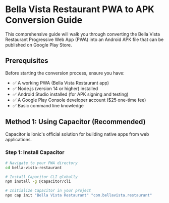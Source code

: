 # Bella Vista Restaurant PWA to APK Conversion Guide

This comprehensive guide will walk you through converting the Bella Vista Restaurant Progressive Web App (PWA) into an Android APK file that can be published on Google Play Store.

## Prerequisites

Before starting the conversion process, ensure you have:

- ✅ A working PWA (Bella Vista Restaurant app)
- ✅ Node.js (version 14 or higher) installed
- ✅ Android Studio installed (for APK signing and testing)
- ✅ A Google Play Console developer account ($25 one-time fee)
- ✅ Basic command line knowledge

## Method 1: Using Capacitor (Recommended)

Capacitor is Ionic's official solution for building native apps from web applications.

### Step 1: Install Capacitor

```bash
# Navigate to your PWA directory
cd bella-vista-restaurant

# Install Capacitor CLI globally
npm install -g @capacitor/cli

# Initialize Capacitor in your project
npx cap init "Bella Vista Restaurant" "com.bellavista.restaurant"
